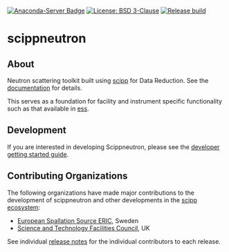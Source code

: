 [![Anaconda-Server Badge](https://anaconda.org/scipp/scippneutron/badges/version.svg)](https://anaconda.org/scipp/scippneutron)
[![License: BSD 3-Clause](https://img.shields.io/badge/License-BSD%203--Clause-blue.svg)](LICENSE)
[![Release build](https://github.com/scipp/scipp/actions/workflows/release.yml/badge.svg)](https://github.com/scipp/scippneutron/actions/workflows/release.yml)

# scippneutron

## About

Neutron scattering toolkit built using [scipp](https://github.com/scipp/scipp) for Data Reduction.
See the [documentation](https://scipp.github.io/scippneutron/) for details.

This serves as a foundation for facility and instrument specific functionality such as that available in [ess](https://github.com/scipp/ess).

## Development

If you are interested in developing Scippneutron, please see the [developer getting started guide](https://scipp.github.io/scippneutron/developer/getting-started.html).

## Contributing Organizations

The following organizations have made major contributions to the development of scippneutron and other developments in the [scipp ecosystem](../../../):

* [European Spallation Source ERIC](https://europeanspallationsource.se/), Sweden
* [Science and Technology Facilities Council](https://www.ukri.org/councils/stfc/), UK

See individual [release notes](https://scipp.github.io/scippneutron/about/release-notes.html) for the individual contributors to each release.
